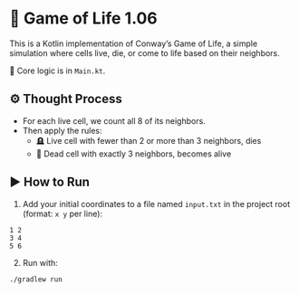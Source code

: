 # 🧬 Game of Life 1.06

This is a Kotlin implementation of Conway’s Game of Life, a simple simulation where cells live, die, or come to life based on their neighbors.

🧠 Core logic is in `Main.kt`.

## ⚙️ Thought Process

- For each live cell, we count all 8 of its neighbors.
- Then apply the rules:
  - 🪦 Live cell with fewer than 2 or more than 3 neighbors, dies
  - 🌱 Dead cell with exactly 3 neighbors, becomes alive

## ▶️ How to Run

1. Add your initial coordinates to a file named `input.txt` in the project root (format: `x y` per line):
```
1 2
3 4
5 6
```
2. Run with:
```
./gradlew run
```
